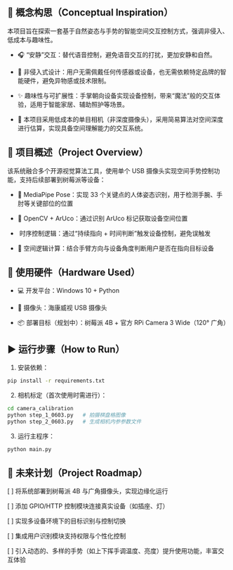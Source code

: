## 🌟 概念构思（Conceptual Inspiration）

本项目旨在探索一套基于自然姿态与手势的智能空间交互控制方式，强调非侵入、低成本与趣味性。

- 🎧 “安静”交互：替代语音控制，避免语音交互的打扰，更加安静和自然。

- 🧤 非侵入式设计：用户无需佩戴任何传感器或设备，也无需依赖特定品牌的智能硬件，避免异物感或技术限制。

- ✨ 趣味性与可扩展性：手掌朝向设备实现设备控制，带来“魔法”般的交互体验，适用于智能家居、辅助照护等场景。

- 📌 本项目采用低成本的单目相机（非深度摄像头），采用简易算法对空间深度进行估算，实现具备空间理解能力的交互系统。


## 📌 项目概述（Project Overview）

该系统融合多个开源视觉算法工具，使用单个 USB 摄像头实现空间手势控制功能，支持后续部署到树莓派等设备：

- 🤖 MediaPipe Pose：实现 33 个关键点的人体姿态识别，用于检测手腕、手肘等关键部位的位置

- 🧭 OpenCV + ArUco：通过识别 ArUco 标记获取设备空间位置

- ️ 时序控制逻辑：通过“持续指向 + 时间判断”触发设备控制，避免误触发

- 🧠 空间逻辑计算：结合手臂方向与设备角度判断用户是否在指向目标设备


## 🔌 使用硬件（Hardware Used）

- 💻 开发平台：Windows 10 + Python

- 🎥 摄像头：海康威视 USB 摄像头

- 📦 部署目标（规划中）：树莓派 4B + 官方 RPi Camera 3 Wide（120° 广角）


## ▶️ 运行步骤（How to Run）

1. 安装依赖：

```bash
pip install -r requirements.txt
```

2. 相机标定（首次使用时需进行）：

```bash
cd camera_calibration
python step_1_0603.py   # 拍摄棋盘格图像
python step_2_0603.py   # 生成相机内参参数文件
```

3. 运行主程序：
```bash
python main.py
```

## 🚀 未来计划（Project Roadmap）

[ ] 将系统部署到树莓派 4B 与广角摄像头，实现边缘化运行
    
[ ] 添加 GPIO/HTTP 控制模块连接真实设备（如插座、灯）
    
[ ] 实现多设备环境下的目标识别与控制切换
    
[ ] 集成用户识别模块支持权限与个性化控制
    
[ ] 引入动态的、多样的手势（如上下挥手调温度、亮度）提升使用功能，丰富交互体验



